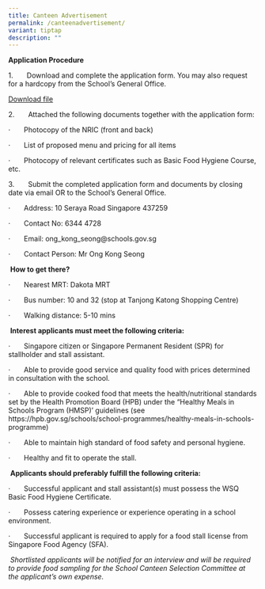 ```yaml
---
title: Canteen Advertisement
permalink: /canteenadvertisement/
variant: tiptap
description: ""
---
```

<p><strong>Application Procedure</strong>
</p>
<p>1.&nbsp;&nbsp;&nbsp;&nbsp;&nbsp;&nbsp; Download and complete the application
form. You may also request for a hardcopy from the School’s General Office.</p>
<p><a href="/files/2024 Admin/AppExistingSch.pdf" rel="noopener nofollow" target="_blank">Download file</a>
</p>
<p></p>
<p>2.&nbsp;&nbsp;&nbsp;&nbsp;&nbsp;&nbsp; Attached the following documents
together with the application form:</p>
<p>·&nbsp;&nbsp;&nbsp;&nbsp;&nbsp;&nbsp; Photocopy of the NRIC (front and
back)</p>
<p>·&nbsp;&nbsp;&nbsp;&nbsp;&nbsp;&nbsp; List of proposed menu and pricing
for all items</p>
<p>·&nbsp;&nbsp;&nbsp;&nbsp;&nbsp;&nbsp; Photocopy of relevant certificates
such as Basic Food Hygiene Course, etc.</p>
<p>3.&nbsp;&nbsp;&nbsp;&nbsp;&nbsp;&nbsp; Submit the completed application
form and documents by closing date via email OR to the School’s General
Office.</p>
<p>·&nbsp;&nbsp;&nbsp;&nbsp;&nbsp;&nbsp; Address: 10 Seraya Road Singapore
437259</p>
<p>·&nbsp;&nbsp;&nbsp;&nbsp;&nbsp;&nbsp; Contact No: 6344 4728</p>
<p>·&nbsp;&nbsp;&nbsp;&nbsp;&nbsp;&nbsp; Email: <a rel="noopener noreferrer nofollow" target="_blank">ong_kong_seong@schools.gov.sg</a>
</p>
<p>·&nbsp;&nbsp;&nbsp;&nbsp;&nbsp;&nbsp; Contact Person: Mr Ong Kong Seong</p>
<p>&nbsp;<strong>How to get there?</strong>
</p>
<p>·&nbsp;&nbsp;&nbsp;&nbsp;&nbsp;&nbsp; Nearest MRT: Dakota MRT</p>
<p>·&nbsp;&nbsp;&nbsp;&nbsp;&nbsp;&nbsp; Bus number: 10 and 32 (stop at Tanjong
Katong Shopping Centre)</p>
<p>·&nbsp;&nbsp;&nbsp;&nbsp;&nbsp;&nbsp; Walking distance: 5-10 mins</p>
<p>&nbsp;<strong>Interest applicants must meet the following criteria:</strong>
</p>
<p>·&nbsp;&nbsp;&nbsp;&nbsp;&nbsp;&nbsp; Singapore citizen or Singapore Permanent
Resident (SPR) for stallholder and stall assistant.</p>
<p>·&nbsp;&nbsp;&nbsp;&nbsp;&nbsp;&nbsp; Able to provide good service and
quality food with prices determined in consultation with the school.</p>
<p>·&nbsp;&nbsp;&nbsp;&nbsp;&nbsp;&nbsp; Able to provide cooked food that
meets the health/nutritional standards set by the Health Promotion Board
(HPB) under the “Healthy Meals in Schools Program (HMSP)’ guidelines (see
<a rel="noopener noreferrer nofollow" target="_blank">https://hpb.gov.sg/schools/school-programmes/healthy-meals-in-schools-programme</a>)</p>
<p>·&nbsp;&nbsp;&nbsp;&nbsp;&nbsp;&nbsp; Able to maintain high standard of
food safety and personal hygiene.</p>
<p>·&nbsp;&nbsp;&nbsp;&nbsp;&nbsp;&nbsp; Healthy and fit to operate the stall.</p>
<p>&nbsp;<strong>Applicants should preferably fulfill the following criteria:</strong>
</p>
<p>·&nbsp;&nbsp;&nbsp;&nbsp;&nbsp;&nbsp; Successful applicant and stall assistant(s)
must possess the WSQ Basic Food Hygiene Certificate.</p>
<p>·&nbsp;&nbsp;&nbsp;&nbsp;&nbsp;&nbsp; Possess catering experience or experience
operating in a school environment.</p>
<p>·&nbsp;&nbsp;&nbsp;&nbsp;&nbsp;&nbsp; Successful applicant is required
to apply for a food stall license from Singapore Food Agency (SFA).</p>
<p>&nbsp;<em>Shortlisted applicants will be notified for an interview and will be required to provide food sampling for the School Canteen Selection Committee at the applicant’s own expense.</em>
</p>